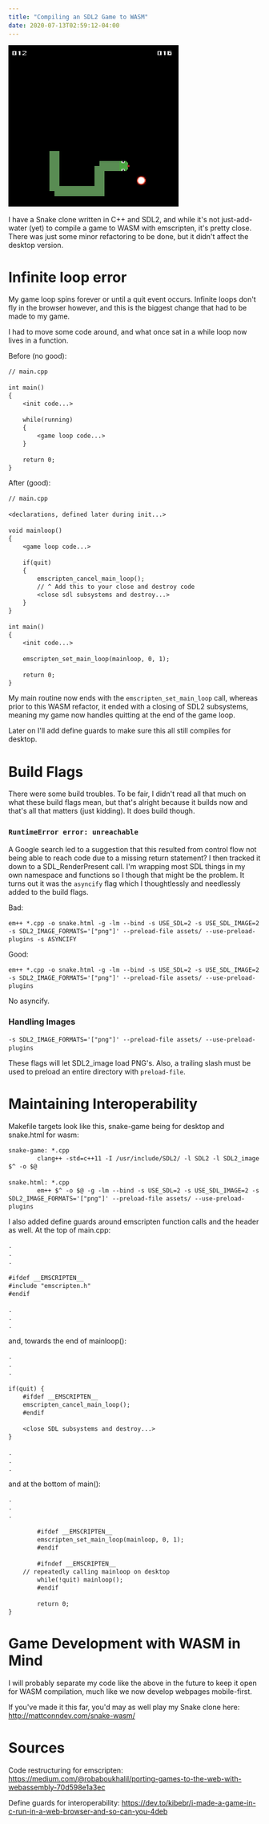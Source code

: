 ```yaml
---
title: "Compiling an SDL2 Game to WASM"
date: 2020-07-13T02:59:12-04:00
---
```

![](/images/snake.png)  

I have a Snake clone written in C++ and SDL2, and while it's not just-add-water (yet) to compile a game to WASM with emscripten, it's pretty close. There was just some minor refactoring to be done, but it didn't affect the desktop version.


# Infinite loop error
My game loop spins forever or until a quit event occurs. Infinite loops don't fly in the browser however, and this is the biggest change that had to be made to my game.

I had to move some code around, and what once sat in a while loop now lives in a function.

Before (no good):
```
// main.cpp

int main()
{
	<init code...>

	while(running)
	{
		<game loop code...>
	}

	return 0;
}
```

After (good):
```
// main.cpp

<declarations, defined later during init...>

void mainloop()
{
	<game loop code...>

	if(quit)
	{
		emscripten_cancel_main_loop(); 
		// ^ Add this to your close and destroy code 
		<close sdl subsystems and destroy...>
	}
}

int main()
{
	<init code...>

	emscripten_set_main_loop(mainloop, 0, 1);

	return 0;
}
```
My main routine now ends with the `emscripten_set_main_loop` call, whereas prior to this WASM refactor, it ended with a closing of SDL2 subsystems, meaning my game now handles quitting at the end of the game loop.

Later on I'll add define guards to make sure this all still compiles for desktop.

# Build Flags

There were some build troubles. To be fair, I didn't read all that much on what these build flags mean, but that's alright because it builds now and that's all that matters (just kidding). It does build though.


### `RuntimeError error: unreachable`

A Google search led to a suggestion that this resulted from control flow not being able to reach code due to a missing return statement? I then tracked it down to a SDL_RenderPresent call. I'm wrapping most SDL things in my own namespace and functions so I though that might be the problem. It turns out it was the `asyncify` flag which I thoughtlessly and needlessly added to the build flags.

Bad:
```
em++ *.cpp -o snake.html -g -lm --bind -s USE_SDL=2 -s USE_SDL_IMAGE=2 -s SDL2_IMAGE_FORMATS='["png"]' --preload-file assets/ --use-preload-plugins -s ASYNCIFY
```

Good:
```
em++ *.cpp -o snake.html -g -lm --bind -s USE_SDL=2 -s USE_SDL_IMAGE=2 -s SDL2_IMAGE_FORMATS='["png"]' --preload-file assets/ --use-preload-plugins
```
No asyncify.

### Handling Images
`-s SDL2_IMAGE_FORMATS='["png"]' --preload-file assets/ --use-preload-plugins`

These flags will let SDL2_image load PNG's. Also, a trailing slash must be used to preload an entire directory with `preload-file`.


# Maintaining Interoperability
Makefile targets look like this, snake-game being for desktop and snake.html for wasm:
```
snake-game: *.cpp
        clang++ -std=c++11 -I /usr/include/SDL2/ -l SDL2 -l SDL2_image $^ -o $@

snake.html: *.cpp
        em++ $^ -o $@ -g -lm --bind -s USE_SDL=2 -s USE_SDL_IMAGE=2 -s SDL2_IMAGE_FORMATS='["png"]' --preload-file assets/ --use-preload-plugins 

```

I also added define guards around emscripten function calls and the header as well.
At the top of main.cpp:

```
.
.
.

#ifdef __EMSCRIPTEN__
#include "emscripten.h"
#endif

.
.
.
```
and, towards the end of mainloop():

```
.
.
.

if(quit) {
	#ifdef __EMSCRIPTEN__
	emscripten_cancel_main_loop();
	#endif

	<close SDL subsystems and destroy...>
}

.
.
.
```
and at the bottom of main():
```
.
.
.

        #ifdef __EMSCRIPTEN__
        emscripten_set_main_loop(mainloop, 0, 1);
        #endif

        #ifndef __EMSCRIPTEN__
	// repeatedly calling mainloop on desktop
        while(!quit) mainloop();
        #endif

        return 0;
}

```

# Game Development with WASM in Mind

I will probably separate my code like the above in the future to keep it open for WASM compilation, much like we now develop webpages mobile-first.

If you've made it this far, you'd may as well play my Snake clone here: http://mattconndev.com/snake-wasm/

# Sources

Code restructuring for emscripten: https://medium.com/@robaboukhalil/porting-games-to-the-web-with-webassembly-70d598e1a3ec

Define guards for interoperability: https://dev.to/kibebr/i-made-a-game-in-c-run-in-a-web-browser-and-so-can-you-4deb

